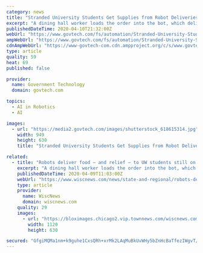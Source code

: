 ```yaml
---
category: news
title: "Stranded University Students Get Supplies from Robot Deliveries"
excerpt: "A dining hall worker loads the order into the bot, which delivers it to the front entrance of the requested campus building by relying on artificial intelligence ... I'm a Starship robot trying to do my job,\" the bot chirps. If a person does not oblige, the robot may become hostile and start sounding alarms, Testory said."
publishedDateTime: 2020-04-10T21:32:00Z
webUrl: "https://www.govtech.com/fs/automation/Stranded-University-Students-Get-Supplies-from-Robot-Deliveries.html"
ampWebUrl: "https://www.govtech.com/fs/automation/Stranded-University-Students-Get-Supplies-from-Robot-Deliveries.html?AMP"
cdnAmpWebUrl: "https://www-govtech-com.cdn.ampproject.org/c/s/www.govtech.com/fs/automation/Stranded-University-Students-Get-Supplies-from-Robot-Deliveries.html?AMP"
type: article
quality: 59
heat: 69
published: false

provider:
  name: Government Technology
  domain: govtech.com

topics:
  - AI in Robotics
  - AI

images:
  - url: "https://media2.govtech.com/images/shutterstock_618615314.jpg"
    width: 949
    height: 630
    title: "Stranded University Students Get Supplies from Robot Deliveries"

related:
  - title: "Robots deliver food — and relief — to UW students still on campus during COVID-19 pandemic"
    excerpt: "A dining hall worker loads the order into the bot, which delivers it to the front entrance of the requested campus building by relying on artificial intelligence ... I'm a Starship robot trying to do my job,\" the bot chirps. If a person does not oblige, the robot may become hostile and start sounding alarms, Testory said."
    publishedDateTime: 2020-04-09T11:03:00Z
    webUrl: "https://www.wiscnews.com/news/state-and-regional/robots-deliver-food-and-relief-to-uw-students-still-on-campus-during-covid-19-pandemic/article_1687e715-9003-58b8-976d-b5c5ecd9e071.html"
    type: article
    provider:
      name: WiscNews
      domain: wiscnews.com
    quality: 29
    images:
      - url: "https://bloximages.chicago2.vip.townnews.com/wiscnews.com/content/tncms/assets/v3/editorial/1/b9/1b9f32d1-8381-5ab4-b389-e6ffce7d31f8/5e8e2a316e3c6.image.jpg?crop=1739%2C978%2C0%2C106&resize=1120%2C630&order=crop%2Cresize"
        width: 1120
        height: 630

secured: "GfgiMQMa1nm+k9guhe1CxsQRh+xrMk2LAqMuBkUvWHy5bZnHcBaTfezIWgvT/3PoLasbsUEkNkdUHU5N7oGBR9a/kCbeG0XWzR704LWV8po/yAYOGcjUtN1NiDmBlLvVv8A+PxckPjFykeAp6nC5w6x+UJ/DjgAriOLEGoXCP1qjlI0paK1E0KcZcpC7I9Ah3M32Xse+17iMoJVv7bkrHS8K1F+pWexdZU8Z7zc2h75HsaUTIh7TaYk5ANI85l1Ll2+zHv1/rIHOpsOqgzBHR1A/GL+HHmgGQx55tNphSgWE2++WkNkCLr65jOBju9docYCF7Ag/uIUFTe3S8D4ugva8tTrFP7JHoet3cbKD0Az6QqeEB77vWLxfc4cZxtnvW7sYJFtknFw8t/wFr3Yke0FciJD2s8Aps+UsdP2+8eyadd6JoQYgUs16jbX7DPVm4ZR/+XjdAxM9Kk69ZRPc63T1B+3u+OQzrFq5GcQ7s9g=;ikwiqckblXvloor4vpWOSA=="
---
```


